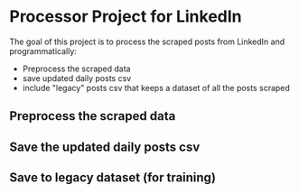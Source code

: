 # Processor Project for LinkedIn

The goal of this project is to process the scraped posts from LinkedIn and programmatically: 
- Preprocess the scraped data
- save updated daily posts csv 
- include "legacy" posts csv that keeps a dataset of all the posts scraped


## Preprocess the scraped data


## Save the updated daily posts csv


## Save to legacy dataset (for training)